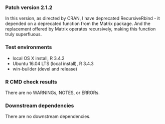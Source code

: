 ### Patch version 2.1.2
In this version, as directed by CRAN, I have deprecated RecursiveRbind - it depended on a deprecated function from the Matrix package. And the replacement offered by Matrix operates recursively, making this function truly superfluous.

### Test environments
* local OS X install, R 3.4.2
* Ubuntu 16.04 LTS (local install), R 3.4.3
* win-builder (devel and release)

### R CMD check results
There are no WARNINGs, NOTES, or ERRORs.

### Downstream dependencies
There are no downstream dependencies. 

